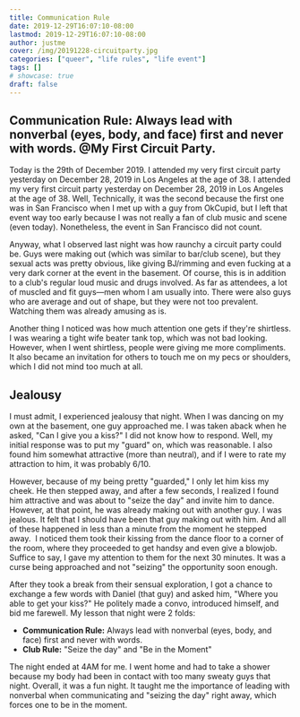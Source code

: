```yaml
---
title: Communication Rule
date: 2019-12-29T16:07:10-08:00
lastmod: 2019-12-29T16:07:10-08:00
author: justme
cover: /img/20191228-circuitparty.jpg
categories: ["queer", "life rules", "life event"]
tags: []
# showcase: true
draft: false
---
```


Communication Rule: Always lead with nonverbal (eyes, body, and face) first and never with words. @My First Circuit Party.
---

<!--more-->

Today is the 29th of December 2019. I attended my very first circuit party yesterday on December 28, 2019 in Los Angeles at the age of 38. I attended my very first circuit party yesterday on December 28, 2019 in Los Angeles at the age of 38. Well, Technically, it was the second because the first one was in San Francisco when I met up with a guy from OkCupid, but I left that event way too early because I was not really a fan of club music and scene (even today). Nonetheless, the event in San Francisco did not count. 

Anyway, what I observed last night was how raunchy a circuit party could be. Guys were making out (which was similar to bar/club scene), but they sexual acts was pretty obvious, like giving BJ/rimming and even fucking at a very dark corner at the event in the basement. Of course, this is in addition to a club's regular loud music and drugs involved. As far as attendees, a lot of muscled and fit guys—men whom I am usually into. There were also guys who are average and out of shape, but they were not too prevalent. Watching them was already amusing as is. 

Another thing I noticed was how much attention one gets if they're shirtless. I was wearing a tight wife beater tank top, which was not bad looking. However, when I went shirtless, people were giving me more compliments. It also became an invitation for others to touch me on my pecs or shoulders, which I did not mind too much at all. 

Jealousy
---

I must admit, I experienced jealousy that night. When I was dancing on my own at the basement, one guy approached me. I was taken aback when he asked, "Can I give you a kiss?" I did not know how to respond. Well, my initial response was to put my "guard" on, which was reasonable. I also found him somewhat attractive (more than neutral), and if I were to rate my attraction to him, it was probably 6/10. 

However, because of my being pretty "guarded," I only let him kiss my cheek. He then stepped away, and after a few seconds, I realized I found him attractive and was about to "seize the day" and invite him to dance. However, at that point, he was already making out with another guy. I was jealous. It felt that I should have been that guy making out with him. And all of these happened in less than a minute from the moment he stepped away. 
I noticed them took their kissing from the dance floor to a corner of the room, where they proceeded to get handsy and even give a blowjob. Suffice to say, I gave my attention to them for the next 30 minutes. It was a curse being approached and not "seizing" the opportunity soon enough. 

After they took a break from their sensual exploration, I got a chance to exchange a few words with Daniel (that guy) and asked him, "Where you able to get your kiss?" He politely made a convo, introduced himself, and bid me farewell.
My lesson that night were 2 folds:

*  **Communication Rule:** Always lead with nonverbal (eyes, body, and face) first and never with words. 
*  **Club Rule:** "Seize the day" and "Be in the Moment"

The night ended at 4AM for me. I went home and had to take a shower because my body had been in contact with too many sweaty guys that night. Overall, it was a fun night. It taught me the importance of leading with nonverbal when communicating and "seizing the day" right away, which forces one to be in the moment.


